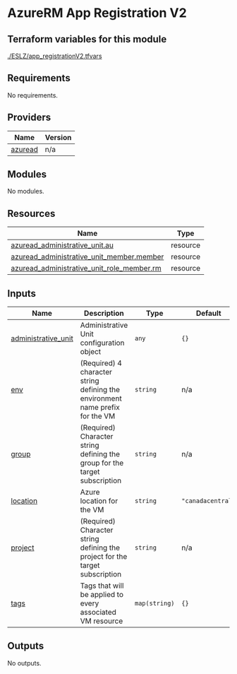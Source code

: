 # AzureRM App Registration V2

## Terraform variables for this module

[./ESLZ/app_registrationV2.tfvars](./ESLZ/app_registrationV2.tfvars)

<!-- BEGIN_TF_DOCS -->
## Requirements

No requirements.

## Providers

| Name | Version |
|------|---------|
| <a name="provider_azuread"></a> [azuread](#provider\_azuread) | n/a |

## Modules

No modules.

## Resources

| Name | Type |
|------|------|
| [azuread_administrative_unit.au](https://registry.terraform.io/providers/hashicorp/azuread/latest/docs/resources/administrative_unit) | resource |
| [azuread_administrative_unit_member.member](https://registry.terraform.io/providers/hashicorp/azuread/latest/docs/resources/administrative_unit_member) | resource |
| [azuread_administrative_unit_role_member.rm](https://registry.terraform.io/providers/hashicorp/azuread/latest/docs/resources/administrative_unit_role_member) | resource |

## Inputs

| Name | Description | Type | Default | Required |
|------|-------------|------|---------|:--------:|
| <a name="input_administrative_unit"></a> [administrative\_unit](#input\_administrative\_unit) | Administrative Unit configuration object | `any` | `{}` | no |
| <a name="input_env"></a> [env](#input\_env) | (Required) 4 character string defining the environment name prefix for the VM | `string` | n/a | yes |
| <a name="input_group"></a> [group](#input\_group) | (Required) Character string defining the group for the target subscription | `string` | n/a | yes |
| <a name="input_location"></a> [location](#input\_location) | Azure location for the VM | `string` | `"canadacentral"` | no |
| <a name="input_project"></a> [project](#input\_project) | (Required) Character string defining the project for the target subscription | `string` | n/a | yes |
| <a name="input_tags"></a> [tags](#input\_tags) | Tags that will be applied to every associated VM resource | `map(string)` | `{}` | no |

## Outputs

No outputs.
<!-- END_TF_DOCS -->